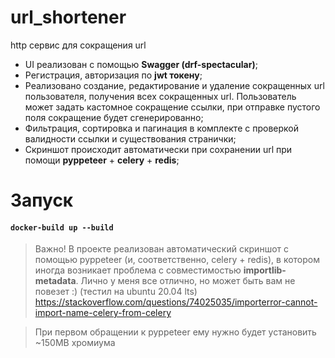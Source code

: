 # url_shortener

http сервис для сокращения url
- UI реализован с помощью **Swagger (drf-spectacular)**;
- Регистрация, авторизация по **jwt токену**;
- Реализовано создание, редактирование и удаление сокращенных url пользователя, получения всех сокращенных url. Пользователь может задать кастомное сокращение ссылки, при отправке пустого поля сокращение будет сгенерированно;
- Фильтрация, сортировка и пагинация в комплекте с проверкой валидности ссылки и существования странички;
- Скриншот происходит автоматически при сохранении url при помощи **pyppeteer** + **celery** + **redis**;


# Запуск

#### `docker-build up --build`

> Важно! В проекте реализован автоматический скриншот с помощью pyppeteer (и, соответственно, celery + redis), в котором иногда возникает проблема с совместимостью **importlib-metadata**. Лично у меня все отлично, но может быть вам не повезет :) (тестил на ubuntu 20.04 lts)
https://stackoverflow.com/questions/74025035/importerror-cannot-import-name-celery-from-celery

> При первом обращении к pyppeteer ему нужно будет установить ~150MB хромиума